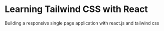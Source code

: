 # Learning Tailwind CSS with React

Building a responsive single page application with react.js and tailwind css

